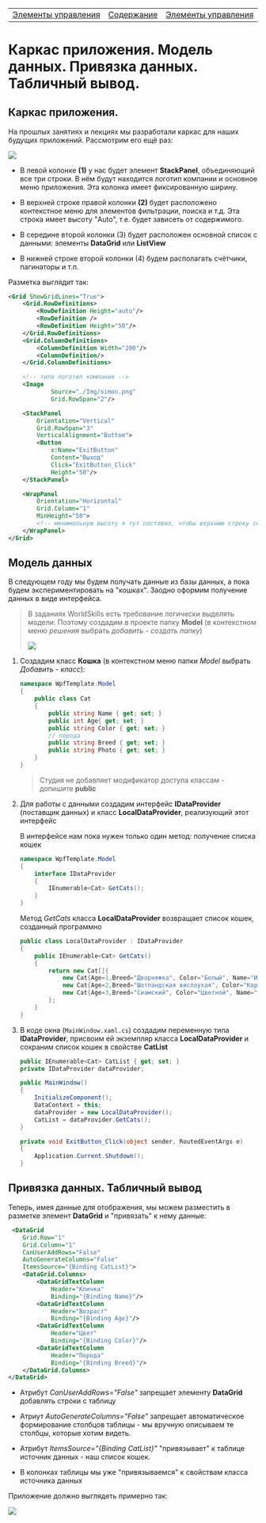 <table style="width: 100%;"><tr><td style="width: 40%;">
<a href="../articles/t8_elements.md">Элементы управления
</a></td><td style="width: 20%;">
<a href="../readme.md">Содержание
</a></td><td style="width: 40%;">
<a href="../articles/t8_elements.md">Элементы управления
</a></td><tr></table>

# Каркас приложения. Модель данных. Привязка данных. Табличный вывод.

## Каркас приложения.

На прошлых занятиях и лекциях мы разработали каркас для наших будущих приложений. Рассмотрим его ещё раз:

![](../img/08033.png)

* В левой колонке **(1)** у нас будет элемент **StackPanel**, объединяющий все три строки. В нём будут находится логотип компании и основное меню приложения. Эта колонка имеет фиксированную ширину.

* В верхней строке правой колонки **(2)** будет расположено контекстное меню для элементов фильтрации, поиска и т.д. Эта строка имеет высоту "Auto", т.е. будет зависеть от содержимого.

* В середине второй колонки (3) будет расположен основной список с данными: элементы **DataGrid** или **ListView**

* В нижней строке второй колонки (4) будем располагать счётчики, пагинаторы и т.п.

Разметка выглядит так:

```xml
<Grid ShowGridLines="True">
    <Grid.RowDefinitions>
        <RowDefinition Height="auto"/>
        <RowDefinition />
        <RowDefinition Height="50"/>
    </Grid.RowDefinitions>
    <Grid.ColumnDefinitions>
        <ColumnDefinition Width="200"/>
        <ColumnDefinition/>
    </Grid.ColumnDefinitions>

    <!-- типа логотип компании -->
    <Image 
            Source="./Img/simon.png" 
            Grid.RowSpan="2"/>

    <StackPanel 
        Orientation="Vertical"
        Grid.RowSpan="3"
        VerticalAlignment="Bottom">
        <Button 
            x:Name="ExitButton"
            Content="Выход" 
            Click="ExitButton_Click"
            Height="50"/>
    </StackPanel>

    <WrapPanel
        Orientation="Horizontal"
        Grid.Column="1"
        MinHeight="50">
        <!-- минимальную высоту я тут поставил, чтобы верхнюю строку сетки было видно. В реальном приложении она не нужна -->
    </WrapPanel>
</Grid>
```

## Модель данных

В следующем году мы будем получать данные из базы данных, а пока будем экспериментировать на "кошках". Заодно оформим получение данных в виде интерфейса.

>В заданиях WorldSkills есть требование логически выделять модели. Поэтому создадим в проекте папку **Model** (в контекстном меню *решения* выбрать *добавить - создать папку*)
>
>![](../img/08034.png)

1. Создадим класс **Кошка** (в контекстном меню папки *Model* выбрать *Добавить - класс*):

    ```cs
    namespace WpfTemplate.Model
    {
        public class Cat
        {
            public string Name { get; set; }
            public int Age{ get; set; }
            public string Color { get; set; }
            // порода
            public string Breed { get; set; }
            public string Photo { get; set; }
        }
    }    
    ```

    >Студия не добавляет модификатор доступа классам - допишите **public**

2. Для работы с данными создадим интерфейс **IDataProvider** (поставщик данных) и класс **LocalDataProvider**, реализующий этот интерфейс

    В интерфейсе нам пока нужен только один метод: получение списка кошек

    ```cs
    namespace WpfTemplate.Model
    {
        interface IDataProvider
        {
            IEnumerable<Cat> GetCats();
        }
    }
    ```

    Метод *GetCats* класса **LocalDataProvider** возвращает список кошек, созданный программно

    ```cs
    public class LocalDataProvider : IDataProvider
    {
        public IEnumerable<Cat> GetCats()
        {
            return new Cat[]{
                new Cat{Age=1,Breed="Дворняжка", Color="Белый", Name="Ириска"},
                new Cat{Age=2,Breed="Шотландская вислоухая", Color="Коричневый", Name="Изи"},
                new Cat{Age=3,Breed="Сиамский", Color="Цветной", Name="Макс"}
            };
        }
    }
    ```

3. В коде окна (`MainWindow.xaml.cs`) создадим переменную типа **IDataProvider**, присвоим ей экземпляр класса **LocalDataProvider** и сохраним список кошек в свойстве **CatList**

    ```cs
    public IEnumerable<Cat> CatList { get; set; }
    private IDataProvider dataProvider;

    public MainWindow()
    {
        InitializeComponent();
        DataContext = this;
        dataProvider = new LocalDataProvider();
        CatList = dataProvider.GetCats();
    }

    private void ExitButton_Click(object sender, RoutedEventArgs e)
    {
        Application.Current.Shutdown();
    }
    ```

## Привязка данных. Табличный вывод

Теперь, имея данные для отображения, мы можем разместить в разметке элемент **DataGrid** и "привязать" к нему данные:

```xml
 <DataGrid
    Grid.Row="1"
    Grid.Column="1"
    CanUserAddRows="False"
    AutoGenerateColumns="False"
    ItemsSource="{Binding CatList}">
    <DataGrid.Columns>
        <DataGridTextColumn
            Header="Кличка"
            Binding="{Binding Name}"/>
        <DataGridTextColumn
            Header="Возраст"
            Binding="{Binding Age}"/>
        <DataGridTextColumn
            Header="Цвет"
            Binding="{Binding Color}"/>
        <DataGridTextColumn
            Header="Порода"
            Binding="{Binding Breed}"/>
    </DataGrid.Columns>
</DataGrid>
```

* Атрибут *CanUserAddRows="False"* запрещает элементу **DataGrid** добавлять строки с таблицу

* Атриут *AutoGenerateColumns="False"* запрещает автоматическое формирование столбцов таблицы - мы вручную описываем те столбцы, которые хотим видеть.

* Атрибут *ItemsSource="{Binding CatList}"* "привязывает" к таблице источник данных - наш список кошек. 

* В колонках таблицы мы уже "привязываемся" к свойствам класса источника данных

Приложение должно выглядеть примерно так:

![](../img/08035.png)